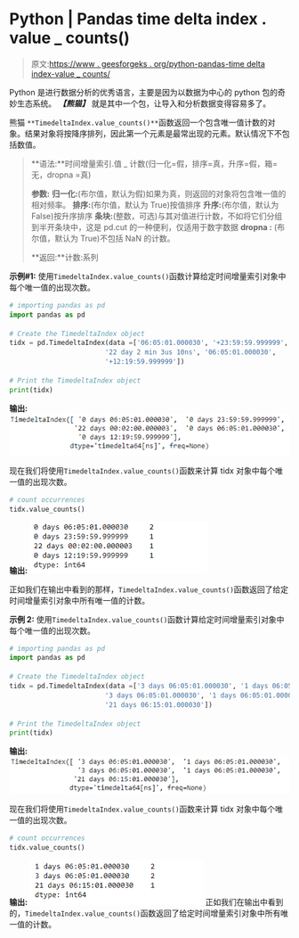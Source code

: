 # Python | Pandas time delta index . value _ counts()

> 原文:[https://www . geesforgeks . org/python-pandas-time delta index-value _ counts/](https://www.geeksforgeeks.org/python-pandas-timedeltaindex-value_counts/)

Python 是进行数据分析的优秀语言，主要是因为以数据为中心的 python 包的奇妙生态系统。 ***【熊猫】*** 就是其中一个包，让导入和分析数据变得容易多了。

熊猫 `**TimedeltaIndex.value_counts()**`函数返回一个包含唯一值计数的对象。结果对象将按降序排列，因此第一个元素是最常出现的元素。默认情况下不包括数值。

> **语法:**时间增量索引.值 _ 计数(归一化=假，排序=真，升序=假，箱=无，dropna =真)
> 
> **参数:**
> **归一化:**(布尔值，默认为假)如果为真，则返回的对象将包含唯一值的相对频率。
> **排序:**(布尔值，默认为 True)按值排序
> **升序:**(布尔值，默认为 False)按升序排序
> **条块:**(整数，可选)与其对值进行计数，不如将它们分组到半开条块中，这是 pd.cut 的一种便利，仅适用于数字数据
> **dropna :** (布尔值，默认为 True)不包括 NaN 的计数。
> 
> **返回:**计数:系列

**示例#1:** 使用`TimedeltaIndex.value_counts()`函数计算给定时间增量索引对象中每个唯一值的出现次数。

```py
# importing pandas as pd
import pandas as pd

# Create the TimedeltaIndex object
tidx = pd.TimedeltaIndex(data =['06:05:01.000030', '+23:59:59.999999',
                        '22 day 2 min 3us 10ns', '06:05:01.000030',
                        '+12:19:59.999999'])

# Print the TimedeltaIndex object
print(tidx)
```

**输出:**
![](img/bfa2cde8f5c996874f45ca911d82f1e9.png)

现在我们将使用`TimedeltaIndex.value_counts()`函数来计算 tidx 对象中每个唯一值的出现次数。

```py
# count occurrences
tidx.value_counts()
```

**输出:**
![](img/163846cec4f0e01a4b7d9232ff51f2d9.png)

正如我们在输出中看到的那样，`TimedeltaIndex.value_counts()`函数返回了给定时间增量索引对象中所有唯一值的计数。

**示例 2:** 使用`TimedeltaIndex.value_counts()`函数计算给定时间增量索引对象中每个唯一值的出现次数。

```py
# importing pandas as pd
import pandas as pd

# Create the TimedeltaIndex object
tidx = pd.TimedeltaIndex(data =['3 days 06:05:01.000030', '1 days 06:05:01.000030',
                        '3 days 06:05:01.000030', '1 days 06:05:01.000030',
                        '21 days 06:15:01.000030'])

# Print the TimedeltaIndex object
print(tidx)
```

**输出:**
![](img/4c04ad3c32eac7d5d81d5580d3ad6e4e.png)

现在我们将使用`TimedeltaIndex.value_counts()`函数来计算 tidx 对象中每个唯一值的出现次数。

```py
# count occurrences
tidx.value_counts()
```

**输出:**
![](img/781a99aa811e9a483edec3d125d85d3a.png)
正如我们在输出中看到的，`TimedeltaIndex.value_counts()`函数返回了给定时间增量索引对象中所有唯一值的计数。